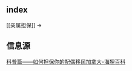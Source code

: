 ## index

[[亲属担保]] ->

## 信息源

[科普篇——如何担保你的配偶移民加拿大-海狸百科](https://www.hailibk.com/news/immisponsorship/)

